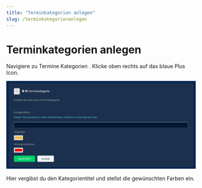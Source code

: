 ```yaml
---
title: "Terminkategorien anlegen"
slug: /terminkategorienanlegen
---
```


# Terminkategorien anlegen

Navigiere zu Termine  Kategorien . Klicke oben rechts auf das blaue Plus Icon.


![](/img/image-28-1024x473.png)



Hier vergibst du den Kategorientitel und stellst die gewünschten Farben ein.
